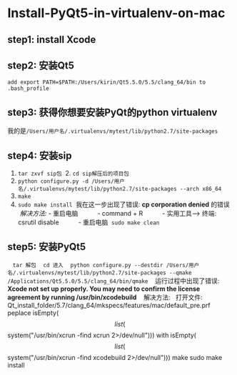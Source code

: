 # Install-PyQt5-in-virtualenv-on-mac
## step1: install Xcode
## step2: 安装Qt5
  `add export PATH=$PATH:/Users/kirin/Qt5.5.0/5.5/clang_64/bin to .bash_profile`
## step3: 获得你想要安装PyQt的python virtualenv
  我的是`/Users/用户名/.virtualenvs/mytest/lib/python2.7/site-packages`
## step4: 安装sip
  1. `tar zxvf sip包`
  2. `cd sip解压后的项目包`
  3. `python configure.py -d /Users/用户名/.virtualenvs/mytest/lib/python2.7/site-packages --arch x86_64`
  4. `make`
  5. `sudo make install`
  我在这一步出现了错误: **cp corporation denied** 的错误
  *解决方法:* 
           - 重启电脑
           - command + R 
           - 实用工具--> 终端: csrutil disable
           - 重启电脑 
  `sudo make clean`
 
## step5: 安装PyQt5
    `tar 解包`
    `cd 进入`
    `python configure.py --destdir /Users/用户名/.virtualenvs/mytest/lib/python2.7/site-packages --qmake /Applications/Qt5.5.0/5.5/clang_64/bin/qmake`
    运行过程中出现了错误: **Xcode not set up properly. You may need to confirm the license agreement by running /usr/bin/xcodebuild**
    解决方法:
    打开文件: Qt_install_folder/5.7/clang_64/mkspecs/features/mac/default_pre.prf
    peplace isEmpty($$list($$system("/usr/bin/xcrun -find xcrun 2>/dev/null"))) with 
    isEmpty($$list($$system("/usr/bin/xcrun -find xcodebuild 2>/dev/null")))
    make 
    sudo make install 
    
           
